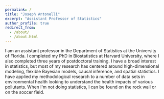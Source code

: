 ```yaml
---
permalink: /
title: "Joseph Antonelli"
excerpt: "Assistant Professor of Statistics"
author_profile: true
redirect_from: 
  - /about/
  - /about.html
---
```


I am an assistant professor in the Department of Statistics at the University of Florida. I completed my PhD in Biostatistics at Harvard University, where I also completed three years of postdoctoral training. I have a broad interest in statistics, but most of my research has centered around high-dimensional modeling, flexible Bayesian models, causal inference, and spatial statistics. I have applied my methodological research to a number of data sets in environmental health looking to understand the health impacts of various pollutants. When I'm not doing statistics, I can be found on the rock wall or on the soccer field. 

